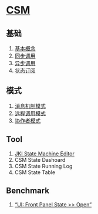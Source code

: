# [CSM](https://github.com/NEVSTOP-LAB/Communicable-State-Machine/wiki/Home)

## 基础

1. [基本概念](https://github.com/NEVSTOP-LAB/Communicable-State-Machine/wiki/基础概念-缩写)
2. [同步调用](https://github.com/NEVSTOP-LAB/Communicable-State-Machine/wiki/同步调用)
3. [异步调用](https://github.com/NEVSTOP-LAB/Communicable-State-Machine/wiki/异步调用)
4. [状态订阅](https://github.com/NEVSTOP-LAB/Communicable-State-Machine/wiki/状态订阅)

## 模式

1. [消息机制模式](https://github.com/NEVSTOP-LAB/Communicable-State-Machine/wiki/As-QMH)
2. [远程调用模式](https://github.com/NEVSTOP-LAB/Communicable-State-Machine/wiki/As-RPC)
3. [协作者模式](https://github.com/NEVSTOP-LAB/Communicable-State-Machine/wiki/As-Worker)

## Tool

1. [JKI State Machine Editor](https://github.com/NEVSTOP-LAB/Communicable-State-Machine/wiki/JKI-State-Editor)
2. CSM State Dashoard
3. CSM State Running Log
4. CSM State Table

## Benchmark

1. [“UI: Front Panel State >> Open”](https://github.com/NEVSTOP-LAB/Communicable-State-Machine/wiki/Benchmark-%E2%80%90-Compare-with-CSM)
